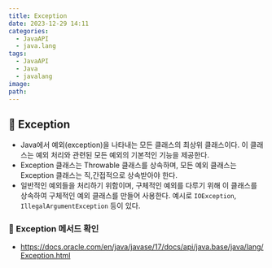 ```yaml
---
title: Exception
date: 2023-12-29 14:11
categories:
  - JavaAPI
  - java.lang
tags:
  - JavaAPI
  - Java
  - javalang
image: 
path:
---
```


## 🌈 Exception
+ Java에서 예외(exception)을 나타내는 모든 클래스의 최상위 클래스이다. 이 클래스는 예외 처리와 관련된 모든 예외의 기본적인 기능을 제공한다.
+ Exception 클래스는 Throwable 클래스를 상속하며, 모든 예외 클래스는 Exception 클래스는 직,간접적으로 상속받아야 한다.
+ 일반적인 예외들을 처리하기 위함이며, 구체적인 예외를 다루기 위해 이 클래스를 상속하여 구체적인 예외 클래스를 만들어 사용한다. 예시로 `IOException`, `IllegalArgumentException` 등이 있다.

### 📌 Exception 메서드 확인
+ https://docs.oracle.com/en/java/javase/17/docs/api/java.base/java/lang/Exception.html
